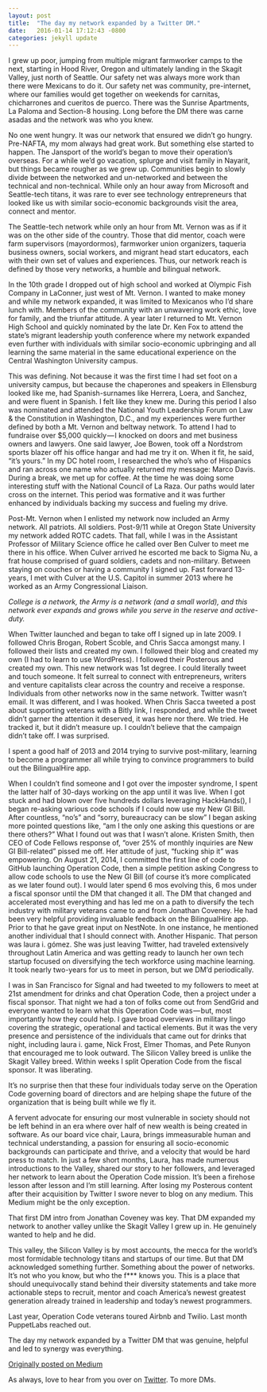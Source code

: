 ```yaml
---
layout: post
title:  "The day my network expanded by a Twitter DM."
date:   2016-01-14 17:12:43 -0800
categories: jekyll update
---
```

I grew up poor, jumping from multiple migrant farmworker camps to the next, starting in Hood River, Oregon and ultimately landing in the Skagit Valley, just north of Seattle. Our safety net was always more work than there were Mexicans to do it. Our safety net was community, pre-internet, where our families would get together on weekends for carnitas, chicharrones and cueritos de puerco. There was the Sunrise Apartments, La Paloma and Section-8 housing. Long before the DM there was carne asadas and the network was who you knew.

No one went hungry. It was our network that ensured we didn’t go hungry.
Pre-NAFTA, my mom always had great work. But something else started to happen. The Jansport of the world’s began to move their operation’s overseas. For a while we’d go vacation, splurge and visit family in Nayarit, but things became rougher as we grew up. Communities begin to slowly divide between the networked and un-networked and between the technical and non-technical.
While only an hour away from Microsoft and Seattle-tech titans, it was rare to ever see technology entrepreneurs that looked like us with similar socio-economic backgrounds visit the area, connect and mentor.

The Seattle-tech network while only an hour from Mt. Vernon was as if it was on the other side of the country. Those that did mentor, coach were farm supervisors (mayordormos), farmworker union organizers, taqueria business owners, social workers, and migrant head start educators, each with their own set of values and experiences. Thus, our network reach is defined by those very networks, a humble and bilingual network.

In the 10th grade I dropped out of high school and worked at Olympic Fish Company in LaConner, just west of Mt. Vernon. I wanted to make money and while my network expanded, it was limited to Mexicanos who I’d share lunch with. Members of the community with an unwavering work ethic, love for family, and the triunfar attitude. A year later I returned to Mt. Vernon High School and quickly nominated by the late Dr. Ken Fox to attend the state’s migrant leadership youth conference where my network expanded even further with individuals with similar socio-economic upbringing and all learning the same material in the same educational experience on the Central Washington University campus.

This was defining. Not because it was the first time I had set foot on a university campus, but because the chaperones and speakers in Ellensburg looked like me, had Spanish-surnames like Herrera, Loera, and Sanchez, and were fluent in Spanish. I felt like they knew me.
During this period I also was nominated and attended the National Youth Leadership Forum on Law & the Constitution in Washington, D.C., and my experiences were further defined by both a Mt. Vernon and beltway network. To attend I had to fundraise over $5,000 quickly — I knocked on doors and met business owners and lawyers. One said lawyer, Joe Bowen, took off a Nordstrom sports blazer off his office hangar and had me try it on. When it fit, he said, “it’s yours.” In my DC hotel room, I researched the who’s who of Hispanics and ran across one name who actually returned my message: Marco Davis. During a break, we met up for coffee. At the time he was doing some interesting stuff with the National Council of La Raza. Our paths would later cross on the internet. This period was formative and it was further enhanced by individuals backing my success and fueling my drive.

Post-Mt. Vernon when I enlisted my network now included an Army network. All patriots. All soldiers. Post-9/11 while at Oregon State University my network added ROTC cadets. That fall, while I was in the Assistant Professor of Military Science office he called over Ben Culver to meet me there in his office. When Culver arrived he escorted me back to Sigma Nu, a frat house comprised of guard soldiers, cadets and non-military. Between staying on couches or having a community I signed up. Fast forward 13-years, I met with Culver at the U.S. Capitol in summer 2013 where he worked as an Army Congressional Liaison.

*College is a network, the Army is a network (and a small world), and this network ever expands and grows while you serve in the reserve and active-duty.*

When Twitter launched and began to take off I signed up in late 2009. I followed Chris Brogan, Robert Scoble, and Chris Sacca amongst many. I followed their lists and created my own. I followed their blog and created my own (I had to learn to use WordPress). I followed their Posterous and created my own. This new network was 1st degree. I could literally tweet and touch someone. It felt surreal to connect with entrepreneurs, writers and venture capitalists clear across the country and receive a response. Individuals from other networks now in the same network. Twitter wasn’t email. It was different, and I was hooked. When Chris Sacca tweeted a post about supporting veterans with a Bitly link, I responded, and while the tweet didn’t garner the attention it deserved, it was here nor there. We tried. He tracked it, but it didn’t measure up. I couldn’t believe that the campaign didn’t take off. I was surprised.

I spent a good half of 2013 and 2014 trying to survive post-military, learning to become a programmer all while trying to convince programmers to build out the BilingualHire app.

When I couldn’t find someone and I got over the imposter syndrome, I spent the latter half of 30-days working on the app until it was live. When I got stuck and had blown over five hundreds dollars leveraging HackHands(), I began re-asking various code schools if I could now use my New GI Bill. After countless, “no’s” and “sorry, bureaucracy can be slow” I began asking more pointed questions like, “am I the only one asking this questions or are there others?” What I found out was that I wasn’t alone. Kristen Smith, then CEO of Code Fellows response of, “over 25% of monthly inquiries are New GI Bill-related” pissed me off. Her attitude of just, “fucking ship it” was empowering. On August 21, 2014, I committed the first line of code to GitHub launching Operation Code, then a simple petition asking Congress to allow code schools to use the New GI Bill (of course it’s more complicated as we later found out). I would later spend 6 mos evolving this, 6 mos under a fiscal sponsor until the DM that changed it all.
The DM that changed and accelerated most everything and has led me on a path to diversify the tech industry with military veterans came to and from Jonathan Coveney. He had been very helpful providing invaluable feedback on the BilingualHire app. Prior to that he gave great input on NestNote. In one instance, he mentioned another individual that I should connect with. Another Hispanic. That person was laura i. gómez. She was just leaving Twitter, had traveled extensively throughout Latin America and was getting ready to launch her own tech startup focused on diversifying the tech workforce using machine learning. It took nearly two-years for us to meet in person, but we DM’d periodically.

I was in San Francisco for Signal and had tweeted to my followers to meet at 21st amendment for drinks and chat Operation Code, then a project under a fiscal sponsor. That night we had a ton of folks come out from SendGrid and everyone wanted to learn what this Operation Code was — but, most importantly how they could help. I gave broad overviews in military lingo covering the strategic, operational and tactical elements. But it was the very presence and persistence of the individuals that came out for drinks that night, including laura i. game, Nick Frost, Elmer Thomas, and Pete Runyon that encouraged me to look outward. The Silicon Valley breed is unlike the Skagit Valley breed. Within weeks I split Operation Code from the fiscal sponsor. It was liberating.

It’s no surprise then that these four individuals today serve on the Operation Code governing board of directors and are helping shape the future of the organization that is being built while we fly it.

A fervent advocate for ensuring our most vulnerable in society should not be left behind in an era where over half of new wealth is being created in software. As our board vice chair, Laura, brings immeasurable human and technical understanding, a passion for ensuring all socio-economic backgrounds can participate and thrive, and a velocity that would be hard press to match. In just a few short months, Laura, has made numerous introductions to the Valley, shared our story to her followers, and leveraged her network to learn about the Operation Code mission. It’s been a firehose lesson after lesson and I’m still learning. After losing my Posterous content after their acquisition by Twitter I swore never to blog on any medium. This Medium might be the only exception.

That first DM intro from Jonathan Coveney was key. That DM expanded my network to another valley unlike the Skagit Valley I grew up in. He genuinely wanted to help and he did.

This valley, the Silicon Valley is by most accounts, the mecca for the world’s most formidable technology titans and startups of our time. But that DM acknowledged something further. Something about the power of networks.
It’s not who you know, but who the f*** knows you.
This is a place that should unequivocally stand behind their diversity statements and take more actionable steps to recruit, mentor and coach America’s newest greatest generation already trained in leadership and today’s newest programmers.

Last year, Operation Code veterans toured Airbnb and Twilio. Last month PuppetLabs reached out.

The day my network expanded by a Twitter DM that was genuine, helpful and led to synergy was everything.

[Originally posted on Medium](https://medium.com/@davidcmolina)

As always, love to hear from you over on [Twitter](http://twitter.com/davidcmolina). To more DMs.
